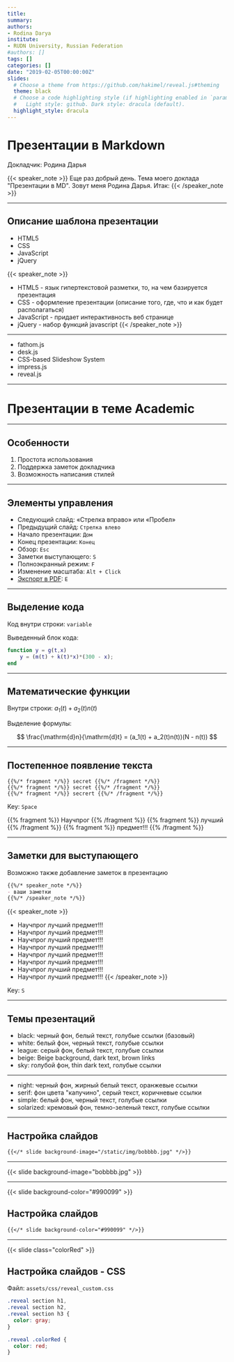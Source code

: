```yaml
---
title: 
summary: 
authors:
- Rodina Darya
institute:
- RUDN University, Russian Federation
#authors: []
tags: []
categories: []
date: "2019-02-05T00:00:00Z"
slides:
  # Choose a theme from https://github.com/hakimel/reveal.js#theming
  theme: black
  # Choose a code highlighting style (if highlighting enabled in `params.toml`)
  #   Light style: github. Dark style: dracula (default).
  highlight_style: dracula
---
```


# Презентации в Markdown

Докладчик: Родина Дарья

{{< speaker_note >}}
Еще раз добрый день. Тема моего доклада "Презентации в MD". Зовут меня Родина Дарья. Итак:
{{< /speaker_note >}}

---

## Описание шаблона презентации

- HTML5
- CSS
- JavaScript
- jQuery

{{< speaker_note >}}
- HTML5 - язык гипертекстовой разметки, то, на чем базируется презентация
- CSS - оформление презентации (описание того, где, что и как будет располагаться)
- JavaScript - придает интерактивность веб странице
- jQuery - набор функций javascript
{{< /speaker_note >}}

---

- fathom.js
- desk.js
- CSS-based Slideshow System
- impress.js
- reveal.js

---

# Презентации в теме Academic

---

## Особенности 

1. Простота использования 
2. Поддержка заметок докладчика
3. Возможность написания стилей

---

## Элементы управления
 
- Следующий слайд: «Стрелка вправо» или «Пробел»
- Предыдущий слайд: `Стрелка влево`
- Начало презентации: `Дом`
- Конец презентации: `Конец`
- Обзор: `Esc`
- Заметки выступающего: `S`
- Полноэкранный режим: `F`
- Изменение масштаба: `Alt + Click`
- [Экспорт в PDF](https://github.com/hakimel/reveal.js#pdf-export): `E`

---

## Выделение кода

Код внутри строки: `variable`

Выведенный блок кода:
```matlab
function y = g(t,x)
    y = (m(t) + k(t)*x)*(300 - x);
end
```

---

## Математические функции

Внутри строки: $a_1(t) + a_2(t)n(t)$

Выделение формулы:

$$
\frac{\mathrm{d}n}{\mathrm{d}t} = (a_1(t) + a_2(t)n(t))(N - n(t))
$$

---

## Постепенное появление текста

```
{{%/* fragment */%}} secret {{%/* /fragment */%}}
{{%/* fragment */%}} secret {{%/* /fragment */%}}
{{%/* fragment */%}} secrert {{%/* /fragment */%}}
```

Key: `Space`

{{% fragment %}} Научпрог {{% /fragment %}}
{{% fragment %}} лучший {{% /fragment %}}
{{% fragment %}} предмет!!! {{% /fragment %}}

---


## Заметки для выступающего 

Возможно также добавление заметок в презентацию

```markdown
{{%/* speaker_note */%}}
- ваши заметки
{{%/* /speaker_note */%}}
```

{{< speaker_note >}}
- Научпрог лучший предмет!!!
- Научпрог лучший предмет!!!
- Научпрог лучший предмет!!!
- Научпрог лучший предмет!!!
- Научпрог лучший предмет!!!
- Научпрог лучший предмет!!!
- Научпрог лучший предмет!!!
- Научпрог лучший предмет!!!
{{< /speaker_note >}}

Key: `S`

---

## Темы презентаций

- black: черный фон, белый текст, голубые ссылки (базовый)
- white: белый фон, черный текст, голубые ссылки 
- league: серый фон, белый текст, голубые ссылки
- beige: Beige background, dark text, brown links
- sky: голубой фон, thin dark text, голубые ссылки

---

- night: черный фон, жирный белый текст, оранжевые ссылки 
- serif: фон цвета "капучино", серый текст, коричневые ссылки
- simple: белый фон, черный текст, голубые ссылки 
- solarized: кремовый фон, темно-зеленый текст, голубые ссылки

---

## Настройка слайдов

```markdown
{{</* slide background-image="/static/img/bobbbb.jpg" */>}}
```

---

{{< slide background-image="bobbbb.jpg" >}}

---

{{< slide background-color="#990099" >}}

## Настройка слайдов

```markdown
{{</* slide background-color="#990099" */>}}
```

---

{{< slide class="colorRed" >}}

## Настройка слайдов - CSS

Файл: `assets/css/reveal_custom.css`

```css
.reveal section h1,
.reveal section h2,
.reveal section h3 {
  color: gray;
}

.reveal .colorRed {
  color: red;
}
```

